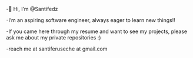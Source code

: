 -👋 Hi, I’m @Santifedz
 
-I’m an aspiring software engineer, always eager to learn new things!! 

-If you came here through my resume and want to see my projects, please ask me about my private repositories :)

-reach me at santiferuseche at gmail.com


